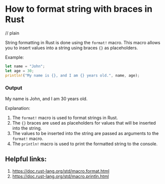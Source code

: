 # How to format string with braces in Rust
// plain

String formatting in Rust is done using the `format!` macro. This macro allows you to insert values into a string using braces `{}` as placeholders.

Example:
```rust
let name = "John";
let age = 30;
println!("My name is {}, and I am {} years old.", name, age);
```
### Output
My name is John, and I am 30 years old.

Explanation:
1. The `format!` macro is used to format strings in Rust.
2. The `{}` braces are used as placeholders for values that will be inserted into the string.
3. The values to be inserted into the string are passed as arguments to the `format!` macro.
4. The `println!` macro is used to print the formatted string to the console.

## Helpful links:
1. https://doc.rust-lang.org/std/macro.format.html
2. https://doc.rust-lang.org/std/macro.println.html